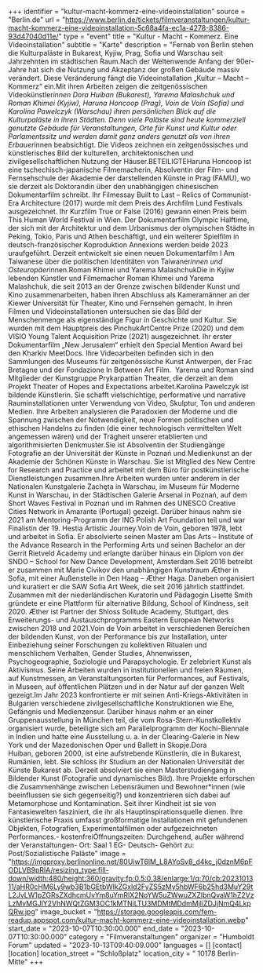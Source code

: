 +++
identifier = "kultur-macht-kommerz-eine-videoinstallation"
source = "Berlin.de"
url = "https://www.berlin.de/tickets/filmveranstaltungen/kultur-macht-kommerz-eine-videoinstallation-5c68a4fa-ec1a-4278-8386-93d47040d11e/"
type = "event"
title = "Kultur - Macht - Kommerz. Eine Videoinstallation"
subtitle = "Karte"
description = "Fernab von Berlin stehen die Kulturpaläste in Bukarest, Kyjiw, Prag, Sofia und Warschau seit Jahrzehnten im städtischen Raum.Nach der Weltenwende Anfang der 90er-Jahre hat sich die Nutzung und Akzeptanz der großen Gebäude massiv verändert. Diese Veränderung fängt die Videoinstallation „Kultur – Macht – Kommerz“ ein.Mit ihren Arbeiten zeigen die zeitgenössischen Videokünstler*innen Dora Huiban (Bukarest), Yarema Malashchuk und Roman Khimei (Kyjiw), Haruna Honcoop (Prag), Voin de Voin (Sofia) und Karolina Pawelczyk (Warschau) ihren persönlichen Blick auf die Kulturpaläste in ihren Städten. Denn viele Paläste sind heute kommerziell genutzte Gebäude für Veranstaltungen, Orte für Kunst und Kultur oder Parlamentssitz und werden damit ganz anders genutzt als von ihren Erbauer*innen beabsichtigt. Die Videos zeichnen ein zeitgenössisches und künstlerisches Bild der kulturellen, architektonischen und zivilgesellschaftlichen Nutzung der Häuser.BETEILIGTEHaruna Honcoop ist eine tschechisch-japanische Filmemacherin, Absolventin der Film- und Fernsehschule der Akademie der darstellenden Künste in Prag (FAMU), wo sie derzeit als Doktorandin über den unabhängigen chinesischen Dokumentarfilm schreibt. Ihr Filmessay Built to Last – Relics of Communist-Era Architecture (2017) wurde mit dem Preis des Archfilm Lund Festivals ausgezeichnet. Ihr Kurzfilm True or False (2016) gewann einen Preis beim This Human World Festival in Wien. Der Dokumentarfilm Olympic Halftime, der sich mit der Architektur und dem Urbanismus der olympischen Städte in Peking, Tokio, Paris und Athen beschäftigt, und ein weiterer Spielfilm in deutsch-französischer Koproduktion Annexions werden beide 2023 uraufgeführt. Derzeit entwickelt sie einen neuen Dokumentarfilm I Am Taiwanese über die politischen Identitäten von Taiwaner*innen und Osteuropäer*innen.Roman Khimei und Yarema MalashchukDie in Kyjiw lebenden Künstler und Filmemacher Roman Khimei und Yarema Malashchuk, die seit 2013 an der Grenze zwischen bildender Kunst und Kino zusammenarbeiten, haben ihren Abschluss als Kameramänner an der Kiewer Universität für Theater, Kino und Fernsehen gemacht. In ihren Filmen und Videoinstallationen untersuchen sie das Bild der Menschenmenge als eigenständige Figur in Geschichte und Kultur. Sie wurden mit dem Hauptpreis des PinchukArtCentre Prize (2020) und dem VISIO Young Talent Acquisition Prize (2021) ausgezeichnet. Ihr erster Dokumentarfilm „New Jerusalem“ erhielt den Special Mention Award bei den Kharkiv MeetDocs. Ihre Videoarbeiten befinden sich in den Sammlungen des Museums für zeitgenössische Kunst Antwerpen, der Frac Bretagne und der Fondazione In Between Art Film.  Yarema und Roman sind Mitglieder der Kunstgruppe Prykarpattian Theater, die derzeit an dem Projekt Theater of Hopes and Expectations arbeitet.Karolina Pawelczyk ist bildende Künstlerin. Sie schafft vielschichtige, performative und narrative Rauminstallationen unter Verwendung von Video, Skulptur, Ton und anderen Medien. Ihre Arbeiten analysieren die Paradoxien der Moderne und die Spannung zwischen der Notwendigkeit, neue Formen politischen und ethischen Handelns zu finden (die einer technologisch vermittelten Welt angemessen wären) und der Trägheit unserer etablierten und algorithmisierten Denkmuster.Sie ist Absolventin der Studiengänge Fotografie an der Universität der Künste in Poznań und Medienkunst an der Akademie der Schönen Künste in Warschau. Sie ist Mitglied des New Centre for Research and Practice und arbeitet mit dem Büro für postkünstlerische Dienstleistungen zusammen.Ihre Arbeiten wurden unter anderem in der Nationalen Kunstgalerie Zachęta in Warschau, im Museum für Moderne Kunst in Warschau, in der Städtischen Galerie Arsenal in Poznań, auf dem Short Waves Festival in Poznań und im Rahmen des UNESCO Creative Cities Network in Amarante (Portugal) gezeigt. Darüber hinaus nahm sie 2021 am Mentoring-Programm der ING Polish Art Foundation teil und war Finalistin der 19. Hestia Artistic Journey.Voin de Voin, geboren 1978, lebt und arbeitet in Sofia. Er absolvierte seinen Master am Das Arts – Institute of the Advance Research in the Performing Arts und seinen Bachelor an der Gerrit Rietveld Academy und erlangte darüber hinaus ein Diplom von der SNDO – School for New Dance Development, Amsterdam.Seit 2016 betreibt er zusammen mit Marie Civikov den unabhängigen Kunstraum Æther in Sofia, mit einer Außenstelle in Den Haag – Æther Haga. Daneben organisiert und kuratiert er die SAW Sofia Art Week, die seit 2016 jährlich stattfindet. Zusammen mit der niederländischen Kuratorin und Pädagogin Lisette Smith gründete er eine Plattform für alternative Bildung, School of Kindness, seit 2020. Æther ist Partner der Shloss Solitude Academy, Stuttgart, des Erweiterungs- und Austauschprogramms Eastern European Networks zwischen 2018 und 2021.Voin de Voin arbeitet in verschiedenen Bereichen der bildenden Kunst, von der Performance bis zur Installation, unter Einbeziehung seiner Forschungen zu kollektiven Ritualen und menschlichem Verhalten, Gender Studies, Ahnenwissen, Psychogeographie, Soziologie und Parapsychologie. Er zelebriert Kunst als Aktivismus. Seine Arbeiten wurden in institutionellen und freien Räumen, auf Kunstmessen, an Veranstaltungsorten für Performances, auf Festivals, in Museen, auf öffentlichen Plätzen und in der Natur auf der ganzen Welt gezeigt.Im Jahr 2023 konfrontierte er mit seinen Anti-Kriegs-Aktivitäten in Bulgarien verschiedene zivilgesellschaftliche Konstruktionen wie Ehe, Gefängnis und Medienzensur. Darüber hinaus nahm er an einer Gruppenausstellung in München teil, die vom Rosa-Stern-Kunstkollektiv organisiert wurde, beteiligte sich am Parallelprogramm der Kochi-Biennale in Indien und hatte eine Ausstellung u. a. in der Clearing-Galerie in New York und der Mazedonischen Oper und Ballett in Skopje.Dora Huiban, geboren 2000, ist eine aufstrebende Künstlerin, die in Bukarest, Rumänien, lebt. Sie schloss ihr Studium an der Nationalen Universität der Künste Bukarest ab. Derzeit absolviert sie einen Masterstudiengang in Bildender Kunst (Fotografie und dynamisches Bild). Ihre Projekte erforschen die Zusammenhänge zwischen Lebensräumen und Bewohner*innen (wie beeinflussen sie sich gegenseitig?) und konzentrieren sich dabei auf Metamorphose und Kontamination. Seit ihrer Kindheit ist sie von Fantasiewelten fasziniert, die ihr als Hauptinspirationsquelle dienen. Ihre künstlerische Praxis umfasst großformatige Installationen mit gefundenen Objekten, Fotografien, Experimentalfilmen oder aufgezeichneten Performances.- kostenfreiÖffnungszeiten: Durchgehend, außer während der Veranstaltungen- Ort: Saal 1 EG- Deutsch- Gehört zu: Post/Sozialistische Paläste"
image = "https://imgproxy.berlinonline.net/80UiwT6lM_L8AYoSv8_d4kc_j0dznM6pFODLVB9pRlA/resizing_type:fill-down/width:480/height:360/gravity:fp:0.5:0.38/enlarge:1/q:70/cb:2023101311/aHR0cHM6Ly9wb3B1bGEtbWlkZGxld2FyZS5zMy5hbWF6b25hd3MuY29tL2JvLW1pZGRsZXdhcmUvYm8uYmRlX2NoYW5uZWwuZXZlbnQvaW1hZ2VzLzMvMGJlY2VhNWQtZGM3OC1kMTNiLTU3MDMtMDdmMjliZDJjNmQ4LkpQRw.jpg"
image_bucket = "https://storage.googleapis.com/fem-readup.appspot.com/kultur-macht-kommerz-eine-videoinstallation.webp"
start_date = "2023-10-07T10:30:00.000"
end_date = "2023-10-07T10:30:00.000"
category = "Filmveranstaltungen"
organizer = "Humboldt Forum"
updated = "2023-10-13T09:40:09.000"
languages = []
[contact]
[location]
location_street = "Schloßplatz"
location_city = " 10178 Berlin-Mitte"
+++